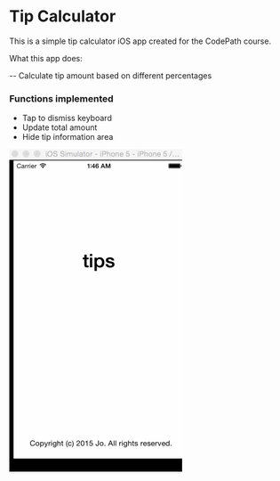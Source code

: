 # Tip Calculator 

This is a simple tip calculator iOS app created for the CodePath course. 

What this app does:

-- Calculate tip amount based on different percentages

### Functions implemented
- Tap to dismiss keyboard
- Update total amount 
- Hide tip information area

![Alt Text](https://github.com/Joluq/tip-calc-app/blob/master/demo.gif)

